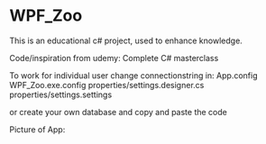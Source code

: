 # WPF_Zoo

This is an educational c# project, used to enhance knowledge. 

Code/inspiration from udemy: Complete C# masterclass

To work for individual user change connectionstring in:
App.config
WPF_Zoo.exe.config
properties/settings.designer.cs
properties/settings.settings

or create your own database and copy and paste the code

Picture of App:

[Picture]: Mehdiad.github.com/WPF_Zoo/ApplicationPicture.PNG "Zoo Application"

